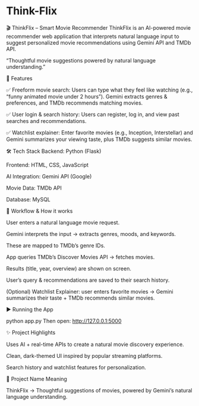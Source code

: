 # Think-Flix
🎬 ThinkFlix – Smart Movie Recommender
ThinkFlix is an AI-powered movie recommender web application that interprets natural language input to suggest personalized movie recommendations using Gemini API and TMDb API.

“Thoughtful movie suggestions powered by natural language understanding.”

🌟 Features

✅ Freeform movie search:
Users can type what they feel like watching (e.g., “funny animated movie under 2 hours”). Gemini extracts genres & preferences, and TMDb recommends matching movies.

✅ User login & search history:
Users can register, log in, and view past searches and recommendations.

✅ Watchlist explainer:
Enter favorite movies (e.g., Inception, Interstellar) and Gemini summarizes your viewing taste, plus TMDb suggests similar movies.

🛠️ Tech Stack
Backend: Python (Flask)

Frontend: HTML, CSS, JavaScript

AI Integration: Gemini API (Google)

Movie Data: TMDb API

Database: MySQL

🔄 Workflow & How it works

User enters a natural language movie request.

Gemini interprets the input → extracts genres, moods, and keywords.

These are mapped to TMDb’s genre IDs.

App queries TMDb’s Discover Movies API → fetches movies.

Results (title, year, overview) are shown on screen.

User’s query & recommendations are saved to their search history.

(Optional) Watchlist Explainer: user enters favorite movies → Gemini summarizes their taste + TMDb recommends similar movies.

▶️ Running the App

python app.py
Then open: http://127.0.0.1:5000

✨ Project Highlights

Uses AI + real-time APIs to create a natural movie discovery experience.

Clean, dark-themed UI inspired by popular streaming platforms.

Search history and watchlist features for personalization.

📌 Project Name Meaning

ThinkFlix → Thoughtful suggestions of movies, powered by Gemini’s natural language understanding.
